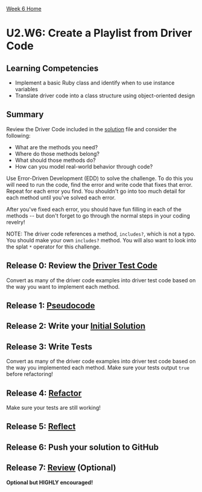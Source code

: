 [Week 6 Home](../)

# U2.W6: Create a Playlist from Driver Code

## Learning Competencies
- Implement a basic Ruby class and identify when to use instance variables
- Translate driver code into a class structure using object-oriented design

## Summary
Review the Driver Code included in the [solution](my_solution.rb) file and consider the following:

- What are the methods you need?
- Where do those methods belong?
- What should those methods do?
- How can you model real-world behavior through code?

Use Error-Driven Development (EDD) to solve the challenge. To do this you will need to run the code, find the error and write code that fixes that error. Repeat for each error you find. You shouldn't go into too much detail for each method until you've solved each error.

After you've fixed each error, you should have fun filling in each of the methods -- but don't forget to go through the normal steps in your coding revelry!

NOTE: The driver code references a method, `includes?`, which is not a typo. You should make your own `includes?` method. You will also want to look into the splat `*` operator for this challenge. 

## Release 0: Review the [Driver Test Code](https://github.com/Devbootcamp/phase-0-handbook/blob/master/coding-references/driver-code.md)
Convert as many of the driver code examples into driver test code based on the way you want to implement each method.

## Release 1: [Pseudocode](https://github.com/Devbootcamp/phase-0-handbook/blob/master/coding-references/pseudocode.md)

## Release 2: Write your [Initial Solution](https://github.com/Devbootcamp/phase-0-handbook/blob/master/coding-references/initial-solution.md)

## Release 3: Write Tests
Convert as many of the driver code examples into driver test code based on the way you implemented each method. Make sure your tests output `true` before refactoring!

## Release 4: [Refactor](https://github.com/Devbootcamp/phase-0-handbook/blob/master/coding-references/refactoring.md)

Make sure your tests are still working!

## Release 5: [Reflect](https://github.com/Devbootcamp/phase-0-handbook/blob/master/coding-references/reflection-guidelines.md)

## Release 6: Push your solution to GitHub

## Release 7: [Review](https://github.com/Devbootcamp/phase-0-handbook/blob/master/coding-references/review.md) (Optional)
**Optional but HIGHLY encouraged!**
